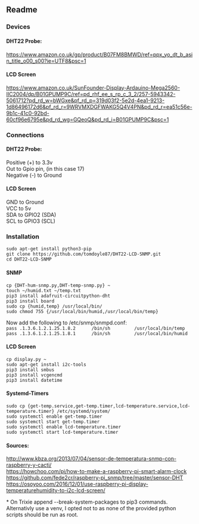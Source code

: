 ## Readme

### Devices
#### DHT22 Probe:
https://www.amazon.co.uk/gp/product/B07FM8BMWD/ref=ppx_yo_dt_b_asin_title_o00_s00?ie=UTF8&psc=1

#### LCD Screen 
https://www.amazon.co.uk/SunFounder-Display-Ardauino-Mega2560-IIC2004/dp/B01GPUMP9C/ref=pd_rhf_ee_s_rp_c_3_2/257-5943342-5061712?pd_rd_w=bWGxe&pf_rd_p=319d03f2-5e2d-4ea1-9213-1d86496172d6&pf_rd_r=9WRVMXDGFWAKG5Q4V4PN&pd_rd_r=ea51c56e-9b1c-41c0-92bd-60cf96e6795e&pd_rd_wg=GQeoQ&pd_rd_i=B01GPUMP9C&psc=1

### Connections
#### DHT22 Probe:
Positive (+) to 3.3v</br>
Out to Gpio pin, (in this case 17)</br>
Negative (-) to Ground</br>

#### LCD Screen
GND to Ground</br>
VCC to 5v</br>
SDA to GPIO2 (SDA)</br>
SCL to GPIO3 (SCL)

### Installation

`sudo apt-get install python3-pip`<br/>
`git clone https://github.com/tomdoyle87/DHT22-LCD-SNMP.git`<br/>
`cd DHT22-LCD-SNMP` 

#### SNMP
`cp {DHT-hum-snmp.py,DHT-temp-snmp.py} ~`<br/>
`touch ~/humid.txt ~/temp.txt`<br/>
`pip3 install adafruit-circuitpython-dht`<br/>
`pip3 install board`<br/>
`sudo cp {humid,temp} /usr/local/bin/`<br/>
`sudo chmod 755 {/usr/local/bin/humid,/usr/local/bin/temp}`

Now add the following to /etc/snmp/snmpd.conf:</br>
`pass .1.3.6.1.2.1.25.1.8.2      /bin/sh         /usr/local/bin/temp`</br>
`pass .1.3.6.1.2.1.25.1.8.1      /bin/sh         /usr/local/bin/humid`

#### LCD Screen
`cp display.py ~`</br>
`sudo apt-get install i2c-tools`</br>
`pip3 install smbus`</br>
`pip3 install vcgencmd`</br>
`pip3 install datetime`

#### Systemd-Timers
`sudo cp {get-temp.service,get-temp.timer,lcd-temperature.service,lcd-temperature.timer} /etc/systemd/system/`</br>
`sudo systemctl enable get-temp.timer`</br>
`sudo systemctl start get-temp.timer` </br>
`sudo systemctl enable lcd-temperature.timer`</br>
`sudo systemctl start lcd-temperature.timer`

#### Sources:
http://www.kbza.org/2013/07/04/sensor-de-temperatura-snmp-con-raspberry-y-cacti/</br>
https://howchoo.com/pi/how-to-make-a-raspberry-pi-smart-alarm-clock</br>
https://github.com/fede2cr/raspberry-pi_snmp/tree/master/sensor-DHT</br>
https://osoyoo.com/2016/12/01/use-raspberry-pi-display-temperaturehumidity-to-i2c-lcd-screen/</br>


\* On Trixie append --break-system-packages to pip3 commands. Alternativly use a venv, I opted not to as none of the provided python scripts should be run as root. 




